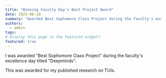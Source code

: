 ```yaml
---
title: "Winning Faculty Day's Best Project Award"
date: 2023-06-19
summary: "Awarded Best Sophomore Class Project during the faculty's excellence day titled (Deepminds)."
authors:
  - admin
tags: 
# Display this page in the Featured widget?
featured: true
---
```

I was awarded "Best Sophomore Class Project" during the faculty's excellence day titled "Deepminds". 

This was awarded for my published research on TUIs. 